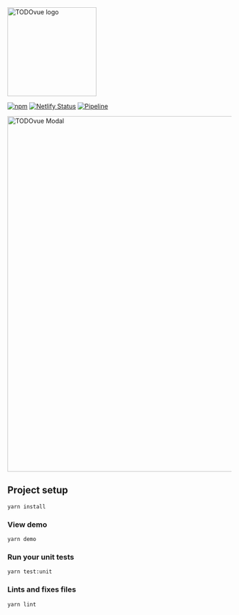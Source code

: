 <img width="200" src="https://firebasestorage.googleapis.com/v0/b/todovue-blog.appspot.com/o/logo.png?alt=media&token=d8eb592f-e4a9-4b02-8aff-62d337745f41" alt="TODOvue logo">

[![npm](https://img.shields.io/npm/v/todovue-modal.svg)](https://www.npmjs.com/package/todovue-modal) [![Netlify Status](https://api.netlify.com/api/v1/badges/c6992bf1-ed06-4d9b-8b77-752254880951/deploy-status)](https://app.netlify.com/sites/todovue-search/deploys) [![Pipeline](https://github.com/TODOvue/todovue-modal/actions/workflows/pipeline.yml/badge.svg?branch=master)](https://github.com/TODOvue/todovue-modal/actions/workflows/pipeline.yml)

<img width="800" src="https://firebasestorage.googleapis.com/v0/b/todovue-blog.appspot.com/o/imagesGit%2Ftodovue-modal.png?alt=media&token=91bf220f-5eee-4cd4-9983-5da611dd8080" alt="TODOvue Modal">

## Project setup
```
yarn install
```

### View demo
```
yarn demo
```

### Run your unit tests
```
yarn test:unit
```

### Lints and fixes files
```
yarn lint
```
